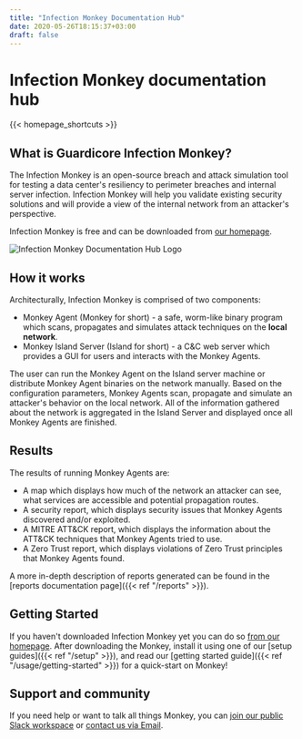 ```yaml
---
title: "Infection Monkey Documentation Hub"
date: 2020-05-26T18:15:37+03:00
draft: false
---
```


# Infection Monkey documentation hub

{{< homepage_shortcuts >}}

## What is Guardicore Infection Monkey?

The Infection Monkey is an open-source breach and attack simulation tool for testing a data center's resiliency to perimeter breaches and internal server infection.
Infection Monkey will help you validate existing security solutions and will provide a view of the internal network from an attacker's perspective.

Infection Monkey is free and can be downloaded from [our homepage](https://www.akamai.com/infectionmonkey).

![Infection Monkey Documentation Hub Logo](/images/monkey-teacher.svg?height=400px "Infection Monkey Documentation Hub Logo")

## How it works

Architecturally, Infection Monkey is comprised of two components:

* Monkey Agent (Monkey for short) - a safe, worm-like binary program which scans, propagates and simulates attack techniques on the **local network**.
* Monkey Island Server (Island for short) - a C&C web server which provides a GUI for users and interacts with the Monkey Agents.

The user can run the Monkey Agent on the Island server machine or distribute Monkey Agent binaries on the network manually. Based on
the configuration parameters, Monkey Agents scan, propagate and simulate an attacker's behavior on the local network. All of the
information gathered about the network is aggregated in the Island Server and displayed once all Monkey Agents are finished.

## Results

The results of running Monkey Agents are:
 - A map which displays how much of the network an attacker can see, what services are accessible and potential propagation routes.
 - A security report, which displays security issues that Monkey Agents discovered and/or exploited.
 - A MITRE ATT&CK report, which displays the information about the ATT&CK techniques that Monkey Agents tried to use.
 - A Zero Trust report, which displays violations of Zero Trust principles that Monkey Agents found.

A more in-depth description of reports generated can be found in the [reports documentation page]({{< ref "/reports" >}}).

## Getting Started

If you haven't downloaded Infection Monkey yet you can do so [from our homepage](https://www.akamai.com/infectionmonkey#download). After downloading the Monkey, install it using one of our [setup guides]({{< ref "/setup" >}}), and read our [getting started guide]({{< ref "/usage/getting-started" >}}) for a quick-start on Monkey!

## Support and community

If you need help or want to talk all things Monkey, you can [join our public Slack workspace](https://join.slack.com/t/infectionmonkey/shared_invite/enQtNDU5MjAxMjg1MjU1LWM0NjVmNWE2ZTMzYzAxOWJiYmMxMzU0NWU3NmUxYjcyNjk0YWY2MDkwODk4NGMyNDU4NzA4MDljOWNmZWViNDU) or [contact us via Email](mailto:support@infectionmonkey.com).
